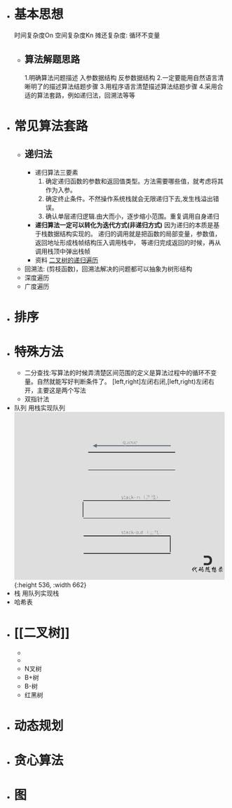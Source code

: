 - # 基本思想
  时间复杂度On
  空间复杂度Kn
  摊还复杂度:
  循环不变量
	- ## 算法解题思路
	  1.明确算法问题描述
	  入参数据结构
	  反参数据结构
	  2.一定要能用自然语言清晰明了的描述算法结题步骤
	  3.用程序语言清楚描述算法结题步骤
	  4.采用合适的算法套路，例如递归法，回溯法等等
- # 常见算法套路
	- ## 递归法
		- 递归算法三要素
		  1. 确定递归函数的参数和返回值类型。方法需要哪些值，就考虑将其作为入参。
		  2. 确定终止条件。不然操作系统栈就会无限递归下去,发生栈溢出错误。
		  3. 确认单层递归逻辑.由大而小，逐步缩小范围。重复调用自身递归
		- **递归算法一定可以转化为迭代方式(非递归方式)**
		  因为递归的本质是基于栈数据结构实现的。
		  递归的调用就是把函数的局部变量，参数值，返回地址形成栈帧结构压入调用栈中，
		  等递归完成返回的时候，再从调用栈顶中弹出栈帧
		- 资料
		  [二叉树的递归遍历](https://programmercarl.com/%E4%BA%8C%E5%8F%89%E6%A0%91%E7%9A%84%E9%80%92%E5%BD%92%E9%81%8D%E5%8E%86.html)
	- 回溯法: (剪枝函数)，回溯法解决的问题都可以抽象为树形结构
	- 深度遍历
	- 广度遍历
- # 排序
- # 特殊方法
	- 二分查找:写算法的时候弄清楚区间范围的定义是算法过程中的循环不变量。自然就能写好判断条件了。
	  [left,right]左闭右闭,[left,right)左闭右开，主要这是两个写法
	- 双指针法
- 队列
  用栈实现队列
  ![232.用栈实现队列版本2.gif](../assets/232.用栈实现队列版本2_1654307316526_0.gif){:height 536, :width 662}
- 栈
  用队列实现栈
- 哈希表
- # [[二叉树]]
	-
	-
	- N叉树
	- B+树
	- B-树
	- 红黑树
- # 动态规划
- # 贪心算法
- # 图